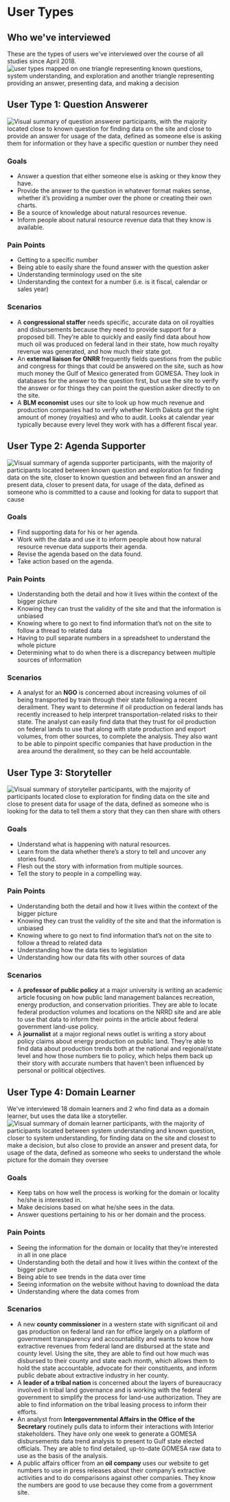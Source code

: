 # User Types
## Who we've interviewed
These are the types of users we've interviewed over the course of all studies since April 2018. 
![user types mapped on one triangle representing known questions, system understanding, and exploration and another triangle representing providing an answer, presenting data, and making a decision](https://github.com/ONRR/doi-extractives-data/blob/research/research/00_UserTypes/AllUsers.PNG)

## User Type 1: Question Answerer
![Visual summary of question answerer participants, with the majority located close to known question for finding data on the site and close to provide an answer for usage of the data, defined as someone else is asking them for information or they have a specific question or number they need](https://github.com/ONRR/doi-extractives-data/blob/research/research/00_UserTypes/QuestionAnswerers.PNG)

### Goals 
* Answer a question that either someone else is asking or they know they have.
* Provide the answer to the question in whatever format makes sense, whether it’s providing a number over the phone or creating their own charts.
* Be a source of knowledge about natural resources revenue.
* Inform people about natural resource revenue data that they know is available.

### Pain Points
* Getting to a specific number
* Being able to easily share the found answer with the question asker
* Understanding terminology used on the site
* Understanding the context for a number (i.e. is it fiscal, calendar or sales year)

### Scenarios
* A **congressional staffer** needs specific, accurate data on oil royalties and disbursements because they need to provide support for a proposed bill. They’re able to quickly and easily find data about how much oil was produced on federal land in their state, how much royalty revenue was generated, and how much their state got.
* An **external liaison for ONRR** frequently fields questions from the public and congress for things that could be answered on the site, such as how much money the Gulf of Mexico generated from GOMESA. They look in databases for the answer to the question first, but use the site to verify the answer or for things they can point the question asker directly to on the site.
* A **BLM economist** uses our site to look up how much revenue and production companies had to verify whether North Dakota got the right amount of money (royalties) and who to audit. Looks at calendar year typically because every level they work with has a different fiscal year.


## User Type 2: Agenda Supporter
![Visual summary of agenda supporter participants, with the majority of participants located between known question and exploration for finding data on the site, closer to known question and between find an answer and present data, closer to present data, for usage of the data, defined as someone who is committed to a cause and looking for data to support that cause](https://github.com/ONRR/doi-extractives-data/blob/research/research/00_UserTypes/AgendaSupporters.PNG)
### Goals 
* Find supporting data for his or her agenda.
* Work with the data and use it to inform people about how natural resource revenue data supports their agenda.
* Revise the agenda based on the data found.
* Take action based on the agenda.

### Pain Points
* Understanding both the detail and how it lives within the context of the bigger picture
* Knowing they can trust the validity of the site and that the information is unbiased
* Knowing where to go next to find information that’s not on the site to follow a thread to related data
* Having to pull separate numbers in a spreadsheet to understand the whole picture
* Determining what to do when there is a discrepancy between multiple sources of information

### Scenarios
* A analyst for an **NGO** is concerned about increasing volumes of oil being transported by train through their state following a recent derailment. They want to determine if oil production on federal lands has recently increased to help interpret transportation-related risks to their state. The analyst can easily find data that they trust for oil production on federal lands to use that along with state production and export volumes, from other sources, to complete the analysis. They also want to be able to pinpoint specific companies that have production in the area around the derailment, so they can be held accountable.

## User Type 3: Storyteller
![Visual summary of storyteller participants, with the majority of participants located close to exploration for finding data on the site and close to present data for usage of the data, defined as someone who is looking for the data to tell them a story that they can then share with others](https://github.com/ONRR/doi-extractives-data/blob/research/research/00_UserTypes/Storytellers.PNG)

### Goals 
* Understand what is happening with natural resources.
* Learn from the data whether there’s a story to tell and uncover any stories found.
* Flesh out the story with information from multiple sources.
* Tell the story to people in a compelling way.

### Pain Points
* Understanding both the detail and how it lives within the context of the bigger picture
* Knowing they can trust the validity of the site and that the information is unbiased
* Knowing where to go next to find information that’s not on the site to follow a thread to related data
* Understanding how the data ties to legislation
* Understanding how our data fits with other sources of data

### Scenarios
* A **professor of public policy** at a major university is writing an academic article focusing on how public land management balances recreation, energy production, and conservation priorities. They are able to locate federal production volumes and locations on the NRRD site and are able to use that data to inform their points in the article about federal government land-use policy.
* A **journalist** at a major regional news outlet is writing a story about policy claims about energy production on public land. They’re able to find data about production trends both at the national and regional/state level and how those numbers tie to policy, which helps them back up their story with accurate numbers that haven’t been influenced by personal or political objectives.

## User Type 4: Domain Learner
We've interviewed 18 domain learners and 2 who find data as a domain learner, but uses the data like a storyteller.
![Visual summary of domain learner participants, with the majority of participants located between system understanding and known question, closer to system understanding, for finding data on the site and closest to make a decision, but also close to provide an answer and present data, for usage of the data, defined as someone who seeks to understand the whole picture for the domain they oversee](https://github.com/ONRR/doi-extractives-data/blob/research/research/00_UserTypes/DomainLearners.PNG)

### Goals 
* Keep tabs on how well the process is working for the domain or locality he/she is interested in.
* Make decisions based on what he/she sees in the data.
* Answer questions pertaining to his or her domain and the process.

### Pain Points
* Seeing the information for the domain or locality that they’re interested in all in one place
* Understanding both the detail and how it lives within the context of the bigger picture
* Being able to see trends in the data over time
* Seeing information on the website without having to download the data
* Understanding where the data comes from

### Scenarios
* A new **county commissioner** in a western state with significant oil and gas production on federal land ran for office largely on a platform of government transparency and accountability and wants to know how extractive revenues from federal land are disbursed at the state and county level. Using the site, they are able to find out how much was disbursed to their county and state each month, which allows them to hold the state accountable, advocate for their constituents, and inform public debate about extractive industry in her county.
* A **leader of a tribal nation** is concerned about the layers of bureaucracy involved in tribal land governance and is working with the federal government to simplify the process for land-use authorization. They are able to find information on the tribal leasing process to inform their efforts.
* An analyst from **Intergovernmental Affairs in the Office of the Secretary** routinely pulls data to inform their interactions with Interior stakeholders. They have only one week to generate a GOMESA disbursements data trend analysis to present to Gulf state elected officials. They are able to find detailed, up-to-date GOMESA raw data to use as the basis of the analysis.
* A public affairs officer from an **oil company** uses our website to get numbers to use in press releases about their company’s extractive activities and to do comparisons against other companies.  They know the numbers are good to use because they come from a government site.





